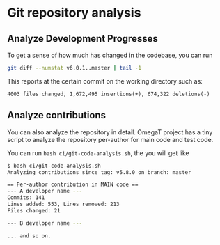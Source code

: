 # Git repository analysis

## Analyze Development Progresses

To get a sense of how much has changed in the codebase, you can run

```sh
git diff --numstat v6.0.1..master | tail -1
```

This reports at the certain commit on the working directory such as:

```
4003 files changed, 1,672,495 insertions(+), 674,322 deletions(-)
```

## Analyze contributions

You can also analyze the repository in detail. OmegaT project has a tiny script to analyze
the repository per-author for main code and test code.

You can run `bash ci/git-code-analysis.sh`, the you will get like

```bash
$ bash ci/git-code-analysis.sh 
Analyzing contributions since tag: v5.8.0 on branch: master

== Per-author contribution in MAIN code ==
--- A developer name ---
Commits: 141
Lines added: 553, Lines removed: 213
Files changed: 21

--- B developer name ---

... and so on.

```

